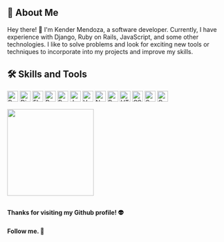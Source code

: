 ## 🚀 About Me

Hey there! 👋 I'm Kender Mendoza, a software developer. Currently, I have experience with Django, Ruby on Rails, JavaScript, and some other technologies. I like to solve problems and look for exciting new tools or techniques to incorporate into my projects and improve my skills.

## 🛠 Skills and Tools

<p> 
    <img alt="Python" src="https://img.shields.io/badge/-Python-blue?style=flat-square&logo=python&logoColor=white" height="25" width="auto" />
    <img alt="Django" src="https://img.shields.io/badge/-Django-green?style=flat-square&logo=django&logoColor=white" height="25" width="auto" />
    <img alt="Flask" src="https://img.shields.io/badge/-Flask-black?style=flat-square&logo=flask&logoColor=white" height="25" width="auto" />
    <img alt="Ruby" src="https://img.shields.io/badge/-Ruby-maroon?style=flat-square&logo=ruby&logoColor=white" height="25" width="auto" />
    <img alt="Ruby on Rails" src="https://img.shields.io/badge/-Ruby_on_Rails-red?style=flat-square&logo=ruby-on-rails&logoColor=white" height="25" width="auto" /> 
    <img alt="JavaScript" src="https://img.shields.io/badge/-JavaScript-yellow?style=flat-square&logo=javascript&logoColor=white" height="25" width="auto" />
    <img alt="Vue.js" src="https://img.shields.io/badge/-Vue.js-4FC08D?style=flat-square&logo=vue.js&logoColor=white" height="25" width="auto" />
    <img alt="Node.js" src="https://img.shields.io/badge/-Node.js-green?style=flat-square&logo=node.js&logoColor=white" height="25" width="auto" /> 
    <img alt="PostgreSQL" src="https://img.shields.io/badge/-PostgreSQL-blue?style=flat-square&logo=postgresql&logoColor=white" height="25" width="auto" />
    <img alt="HTML" src="https://img.shields.io/badge/-HTML-orange?style=flat-square&logo=html5&logoColor=white" height="25" width="auto" />
    <img alt="CSS" src="https://img.shields.io/badge/-CSS-blue?style=flat-square&logo=css3&logoColor=white" height="25" width="auto" />
    <img alt="Sass" src="https://img.shields.io/badge/-Sass-pink?style=flat-square&logo=sass&logoColor=white" height="25" width="auto" />
    <img alt="CoffeeScript" src="https://img.shields.io/badge/-CoffeeScript-lightgrey?style=flat-square&logo=coffeescript&logoColor=white" height="25" width="auto" />
</p>

<img src='https://i.pinimg.com/originals/74/34/67/7434678df2212e5b7aeedf5c35c36c0d.gif' width='200'>
<!--img alt="Top Langs" src="https://github-readme-stats.vercel.app/api/top-langs/?username=Kender-Mendoza&hide_progress=false" /--> 

## 

#### Thanks for visiting my Github profile! 👽 
#### Follow me. 👾

